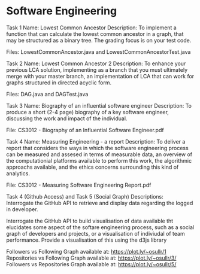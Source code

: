 # Software Engineering

Task 1 Name: Lowest Common Ancestor
Description: To implement a function that can calculate the lowest common ancestor in a graph, that may be structured as a binary tree. The grading focus is on your test code.

Files: LowestCommonAncestor.java and LowestCommonAncestorTest.java


Task 2 Name: Lowest Common Ancestor 2
Description: To enhance your previous LCA solution, implementing as a branch that you must ultimately merge with your master branch, an implementation of LCA that can work for graphs structured in directed acyclic form. 

Files: DAG.java and DAGTest.java


Task 3 Name: Biography of an influential software engineer
Description: To produce a short (2-4 page) biography of a key software engineer, discussing the work and impact of the individual.

File: CS3012 - Biography of an Influential Software Engineer.pdf

 
Task 4 Name: Measuring Engineering - a report
Description: To deliver a report that considers the ways in which the software engineering process can be measured and assesed in terms of measurable data, an overview of the computationial platforms available to perform this work, the algorithmic approachs available, and the ethics concerns surrounding this kind of analytics.

File: CS3012 - Measuring Software Engineering Report.pdf

Task 4 (Github Access) and Task 5 (Social Graph)
Descriptions:	
Interrogate the GitHub API to retrieve and display data regarding the logged in developer.

Interrogate the GitHub API to build visualisation of data available tht elucidates some aspect of the softare engineering process, such as a social graph of developers and projects, or a visualisation of indiviudal of team performance. Provide a visualisation of this using the d3js library

Followers vs Following Graph available at: https://plot.ly/~osullr/1
Repositories vs Following Graph available at: https://plot.ly/~osullr/3/
Followers vs Repositories Graph available at: https://plot.ly/~osullr/5/

